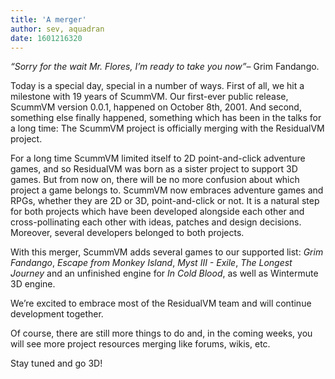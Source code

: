 ```yaml
---
title: 'A merger'
author: sev, aquadran
date: 1601216320
---
```


*“Sorry for the wait Mr. Flores, I’m ready to take you now”*– Grim Fandango.

Today is a special day, special in a number of ways. First of all, we hit a milestone with  19 years of ScummVM. Our first-ever public release, ScummVM version 0.0.1, happened on October 8th, 2001. And second, something else finally happened, something which has been in the talks for a long time: The ScummVM project is officially merging with the ResidualVM project.

For a long time ScummVM limited itself to 2D point-and-click adventure games, and so ResidualVM was born as a sister project to support 3D games. But from now on, there will be no more confusion about which project a game belongs to. ScummVM now embraces adventure games and RPGs, whether they are 2D or 3D, point-and-click or not. It is a natural step for both projects which have been developed alongside each other and cross-pollinating each other with ideas, patches and design decisions. Moreover, several developers belonged to both projects.

With this merger, ScummVM adds several games to our supported list: _Grim Fandango_, _Escape from Monkey Island_, _Myst III - Exile_, _The Longest Journey_ and an unfinished engine for _In Cold Blood_, as well as Wintermute 3D engine.

We’re excited to embrace most of the ResidualVM team and will continue development together.

Of course, there are still more things to do and, in the coming weeks, you will see more project resources merging like forums, wikis, etc.

Stay tuned and go 3D!
